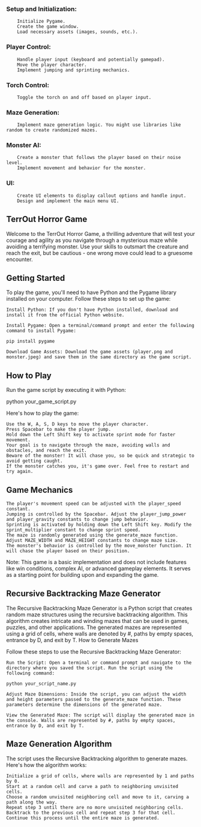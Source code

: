 ### Setup and Initialization:
        Initialize Pygame.
        Create the game window.
        Load necessary assets (images, sounds, etc.).

### Player Control:
        Handle player input (keyboard and potentially gamepad).
        Move the player character.
        Implement jumping and sprinting mechanics.

### Torch Control:
        Toggle the torch on and off based on player input.

### Maze Generation:
        Implement maze generation logic. You might use libraries like random to create randomized mazes.

### Monster AI:
        Create a monster that follows the player based on their noise level.
        Implement movement and behavior for the monster.

### UI:
        Create UI elements to display callout options and handle input.
        Design and implement the main menu UI.
        
        
## TerrOut Horror Game

Welcome to the TerrOut Horror Game, a thrilling adventure that will test your courage and agility as you navigate through a mysterious maze while avoiding a terrifying monster. Use your skills to outsmart the creature and reach the exit, but be cautious - one wrong move could lead to a gruesome encounter.
## Getting Started

To play the game, you'll need to have Python and the Pygame library installed on your computer. Follow these steps to set up the game:

    Install Python: If you don't have Python installed, download and install it from the official Python website.

    Install Pygame: Open a terminal/command prompt and enter the following command to install Pygame:

    pip install pygame

    Download Game Assets: Download the game assets (player.png and monster.jpeg) and save them in the same directory as the game script.

## How to Play

Run the game script by executing it with Python:

python your_game_script.py

Here's how to play the game:

    Use the W, A, S, D keys to move the player character.
    Press Spacebar to make the player jump.
    Hold down the Left Shift key to activate sprint mode for faster movement.
    Your goal is to navigate through the maze, avoiding walls and obstacles, and reach the exit.
    Beware of the monster! It will chase you, so be quick and strategic to avoid getting caught.
    If the monster catches you, it's game over. Feel free to restart and try again.

## Game Mechanics

    The player's movement speed can be adjusted with the player_speed constant.
    Jumping is controlled by the Spacebar. Adjust the player_jump_power and player_gravity constants to change jump behavior.
    Sprinting is activated by holding down the Left Shift key. Modify the sprint_multiplier constant to change sprint speed.
    The maze is randomly generated using the generate_maze function. Adjust MAZE_WIDTH and MAZE_HEIGHT constants to change maze size.
    The monster's behavior is controlled by the move_monster function. It will chase the player based on their position.

Note: This game is a basic implementation and does not include features like win conditions, complex AI, or advanced gameplay elements. It serves as a starting point for building upon and expanding the game.


## Recursive Backtracking Maze Generator

The Recursive Backtracking Maze Generator is a Python script that creates random maze structures using the recursive backtracking algorithm. This algorithm creates intricate and winding mazes that can be used in games, puzzles, and other applications. The generated mazes are represented using a grid of cells, where walls are denoted by #, paths by empty spaces, entrance by D, and exit by T.
How to Generate Mazes

Follow these steps to use the Recursive Backtracking Maze Generator:

    Run the Script: Open a terminal or command prompt and navigate to the directory where you saved the script. Run the script using the following command:

    python your_script_name.py

    Adjust Maze Dimensions: Inside the script, you can adjust the width and height parameters passed to the generate_maze function. These parameters determine the dimensions of the generated maze.

    View the Generated Maze: The script will display the generated maze in the console. Walls are represented by #, paths by empty spaces, entrance by D, and exit by T.

## Maze Generation Algorithm

The script uses the Recursive Backtracking algorithm to generate mazes. Here's how the algorithm works:

    Initialize a grid of cells, where walls are represented by 1 and paths by 0.
    Start at a random cell and carve a path to neighboring unvisited cells.
    Choose a random unvisited neighboring cell and move to it, carving a path along the way.
    Repeat step 3 until there are no more unvisited neighboring cells.
    Backtrack to the previous cell and repeat step 3 for that cell.
    Continue this process until the entire maze is generated.
